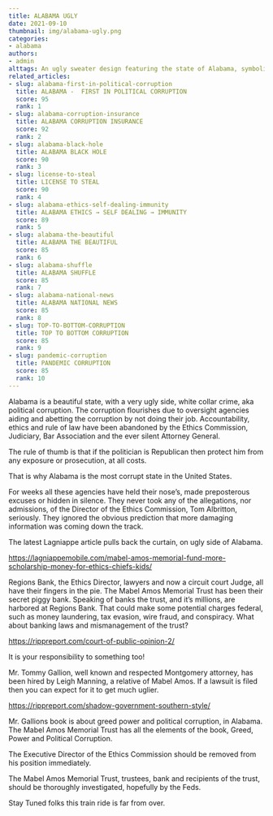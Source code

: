 ```yaml
---
title: ALABAMA UGLY
date: 2021-09-10
thumbnail: img/alabama-ugly.png
categories:
- alabama
authors:
- admin
alttags: An ugly sweater design featuring the state of Alabama, symbolizing political corruption and lack of accountability in th...
related_articles:
- slug: alabama-first-in-political-corruption
  title: ALABAMA -  FIRST IN POLITICAL CORRUPTION
  score: 95
  rank: 1
- slug: alabama-corruption-insurance
  title: ALABAMA CORRUPTION INSURANCE
  score: 92
  rank: 2
- slug: alabama-black-hole
  title: ALABAMA BLACK HOLE
  score: 90
  rank: 3
- slug: license-to-steal
  title: LICENSE TO STEAL
  score: 90
  rank: 4
- slug: alabama-ethics-self-dealing-immunity
  title: ALABAMA ETHICS → SELF DEALING → IMMUNITY
  score: 89
  rank: 5
- slug: alabama-the-beautiful
  title: ALABAMA THE BEAUTIFUL
  score: 85
  rank: 6
- slug: alabama-shuffle
  title: ALABAMA SHUFFLE
  score: 85
  rank: 7
- slug: alabama-national-news
  title: ALABAMA NATIONAL NEWS
  score: 85
  rank: 8
- slug: TOP-TO-BOTTOM-CORRUPTION
  title: TOP TO BOTTOM CORRUPTION
  score: 85
  rank: 9
- slug: pandemic-corruption
  title: PANDEMIC CORRUPTION
  score: 85
  rank: 10
---
```

Alabama is a beautiful state, with a very ugly side, white collar crime, aka political corruption. The corruption flourishes due to oversight agencies aiding and abetting the corruption by not doing their job. Accountability, ethics and rule of law have been abandoned by the Ethics Commission, Judiciary, Bar Association and the ever silent Attorney General.

The rule of thumb is that if the politician is Republican then protect him from any exposure or prosecution, at all costs.

That is why Alabama is the most corrupt state in the United States.

For weeks all these agencies have held their nose’s, made preposterous excuses or hidden in silence. They never took any of the allegations, nor admissions, of the Director of the Ethics Commission, Tom Albritton, seriously. They ignored the obvious prediction that more damaging information was coming down the track.

The latest Lagniappe article pulls back the curtain, on ugly side of Alabama.

https://lagniappemobile.com/mabel-amos-memorial-fund-more-scholarship-money-for-ethics-chiefs-kids/

Regions Bank, the Ethics Director, lawyers and now a circuit court Judge, all have their fingers in the pie. The Mabel Amos Memorial Trust has been their secret piggy bank. Speaking of banks the trust, and it’s millions, are harbored at Regions Bank. That could make some potential charges federal, such as money laundering, tax evasion, wire fraud, and conspiracy. What about banking laws and mismanagement of the trust?

https://rippreport.com/court-of-public-opinion-2/

It is your responsibility to something too!

Mr. Tommy Gallion, well known and respected Montgomery attorney, has been hired by Leigh Manning, a relative of Mabel Amos. If a lawsuit is filed then you can expect for it to get much uglier.

https://rippreport.com/shadow-government-southern-style/

Mr. Gallions book is about greed power and political corruption, in Alabama. The Mabel Amos Memorial Trust has all the elements of the book, Greed, Power and Political Corruption.

The Executive Director of the Ethics Commission should be removed from his position immediately.

The Mabel Amos Memorial Trust, trustees, bank and recipients of the trust, should be thoroughly investigated, hopefully by the Feds.

Stay Tuned folks this train ride is far from over.
